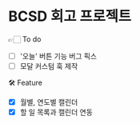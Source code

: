 # BCSD 회고 프로젝트

👉🏻 To do
- [ ] '오늘' 버튼 기능 버그 픽스
- [ ] 모달 커스텀 훅 제작

🛠 Feature
- [x] 월별, 연도별 캘린더
- [x] 할 일 목록과 캘린더 연동
